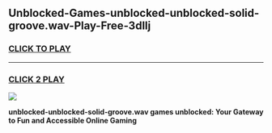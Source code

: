 
## Unblocked-Games-unblocked-unblocked-solid-groove.wav-Play-Free-3dllj
<h3>
<a href="https://premium76.site?title=unblocked-unblocked-solid-groove.wav&ref=18A1">CLICK TO PLAY</a></h3>
<hr>

<h3>
<a href="https://premium76.site?title=unblocked-unblocked-solid-groove.wav&ref=18A1">CLICK 2 PLAY</a>
  
</h3>

<a href="https://premium76.site?title=unblocked-unblocked-solid-groove.wav&ref=18A1"><img src="https://clearcache.store/games.png"></a>


**unblocked-unblocked-solid-groove.wav games unblocked: Your Gateway to Fun and Accessible Online Gaming**
